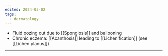 ```yaml
---
edited: 2024-03-02
tags:
  - dermatology
---
```

- Fluid oozing out due to [[Spongiosis]] and ballooning
- Chronic eczema: [[Acanthosis]] leading to [[Lichenification]] (see [[Lichen planus]])

---
